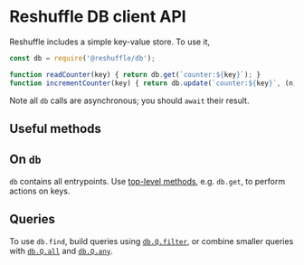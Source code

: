 # Reshuffle DB client API

Reshuffle includes a simple key-value store.  To use it,
```js
const db = require('@reshuffle/db');

function readCounter(key) { return db.get(`counter:${key}`); }
function incrementCounter(key) { return db.update(`counter:${key}`, (n) => (n || 0) + 1); }
```
Note all `db` calls are asynchronous; you should `await` their result.

## Useful methods

## On `db`

`db` contains all entrypoints.  Use [top-level
methods](modules/_index_.html), e.g. `db.get`, to perform actions on
keys.

## Queries

To use `db.find`, build queries using
[`db.Q.filter`](modules/_query_.html#filter-1), or combine smaller
queries with [`db.Q.all`](modules/_query_.html#all) and
[`db.Q.any`](modules/_query_.html#any).

[comment]: # (TODO: ariels: Make that object actually show up!)

